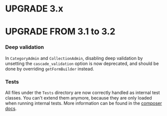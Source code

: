 UPGRADE 3.x
===========

UPGRADE FROM 3.1 to 3.2
=======================

### Deep validation

In `CategoryAdmin` and `CollectionAdmin`,
disabling deep validation by unsetting the `cascade_validation` option is now deprecated,
and should be done by overriding `getFormBuilder` instead.

### Tests

All files under the ``Tests`` directory are now correctly handled as internal test classes. 
You can't extend them anymore, because they are only loaded when running internal tests. 
More information can be found in the [composer docs](https://getcomposer.org/doc/04-schema.md#autoload-dev).
